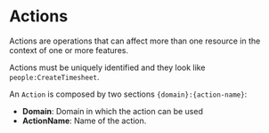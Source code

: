 # Actions

Actions are operations that can affect more than one resource in the context of one or more features.

Actions must be uniquely identified and they look like `people:CreateTimesheet`.

An `Action` is composed by two sections `{domain}:{action-name}`:

- **Domain**: Domain in which the action can be used
- **ActionName**: Name of the action.
